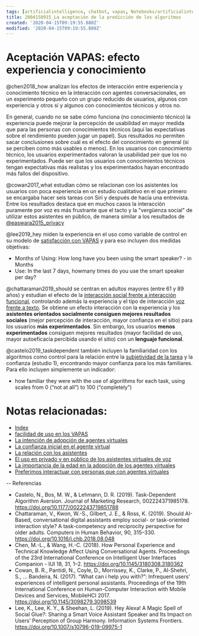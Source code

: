 ```yaml
---
tags: [artificialintelligence, chatbot, vapas, Notebooks/artificialintelligence, adoption, experience, knowledge]
title: 2004150915_La aceptación de la predicción de los algoritmos
created: '2020-04-15T09:19:55.880Z'
modified: '2020-04-15T09:19:55.880Z'
---
```


# Aceptación VAPAS: efecto experiencia y conocimiento

@chen2018_how analizan los efectos de interacción entre experiencia y conocimiento técnico en la interacción con agentes conversacionales, en un experimento pequeño con un grupo reducido de usuarios, algunos con experiencia y otros sí y algunos con conocimientos técnicos y otros no.

En general, cuando no se sabe cómo funciona (no conocimiento técnico) la experiencia puede mejorar la percepción de usabilidad en mayor medida que para las personas con conocimientos técnicos (aquí las expectativas sobre el rendimiento pueden jugar un papel). Sus resultados no permiten sacar conclusiones sobre cuál es el efecto del conocimiento en general (si se perciben como más usables o menos). En los usuarios con conocimiento técnico, los usuarios experimentados valoran la usabilidad peir que los no experimentados. Puede ser que los usuarios con conocimientos técnicos tengan expectativas más realistas y los experimentados hayan encontrado más fallos del dispositivo.

@cowan2017_what estudian cómo se relacionan con los asistentes los usuarios con poca experiencia en un estudio cualitativo en el que primero se encargaba hacer seis tareas con Siri y después de hacía una entrevista. Entre los resultados destaca que en muchos casos la interacción puramente por voz es más frustrante que el tacto y la "vergüenza social" de utilizar estos asistentes en público, de manera similar a los resultados de [@easwara2015_privacy](@easwara2015_privacy)

@lee2019_hey miden la experiencia en el uso como variable de control en su modelo de [satisfacción con VAPAS](2004240815_satisfaccion_vapas.md) y para eso incluyen dos medidas objetivas:
- Months of Using: How long have you been using the smart speaker? - in Months
- Use: In the last 7 days, howmany times do you use the smart speaker per day?

@chattaraman2019_should  se centran en adultos mayores (entre 61 y 89 años) y estudian el efecto de la [interacción social frente a interacción funcional](2004240955_tipos_interaccion_vapas.md), controlando además la experiencia y el tipo de interacción [voz frente a texto](2004051647_effect_voice_interactions.md).  Se obtiene un efecto interacción con la experiencia y los **asistentes orientados socialmente consiguen mejores resultados sociales** (mejor percepción de interacción, mayor confianza en el sitio) para los usuarios **más experimentados**. Sin embargo, los usuarios **menos experimentados** consiguen mejores resultados (mayor facilidad de uso, mayor autoeficacia percibida usando el sitio) con un **lenguaje funcional**. 

@castelo2019_taskdependent también incluyen la familiaridad con los algoritmos como control para la relación entre la [subjetividad de la tarea](2004271035_algorithm_type_task.md) y la confianza (estudio 1), encontrando mayor confianza para los más familiares. Para ello incluyen simplemente un indicador:

- how familiar they were with the use of algorithms for each task, using scales from 0 (“not at all”) to 100 (“completely”)




# Notas relacionadas:

- [Index](_2003101705_index.md)
- [facilidad de uso en los VAPAS](2004060853_facilidad_uso_agentes_virtuales.md)
- [La intención de adopción de agentes virtuales](2004060832_intencion_adopcion_agente_virtual.md)
- [La confianza inicial en el agente virtual](2004060904_confianza_agentevirtual.md)
- [La relación con los asistentes](2004160935_relacion_con_vapas.md)
- [El uso en privado y en público de los asistentes virtuales de voz](2004070858_uso_privado_publico_asistentes.md)
- [La importancia de la edad en la adopción de los agentes virtuales](2004140714_aceptacionVAPASsegunedad.md)
- [Preferimos interactuar con personas que con agentes virtuales](2004041604_preferimos_comprar_personas_chatbot.md)


--
Referencias

- Castelo, N., Bos, M. W., & Lehmann, D. R. (2019). Task-Dependent Algorithm Aversion. Journal of Marketing Research, 002224371985178. https://doi.org/10.1177/0022243719851788
- Chattaraman, V., Kwon, W.-S., Gilbert, J. E., & Ross, K. (2019). Should AI-Based, conversational digital assistants employ social- or task-oriented interaction style? A task-competency and reciprocity perspective for older adults. Computers in Human Behavior, 90, 315–330. https://doi.org/10.1016/j.chb.2018.08.048
- Chen, M.-L., & Wang, H.-C. (2018). How Personal Experience and Technical Knowledge Affect Using Conversational Agents. Proceedings of the 23rd International Conference on Intelligent User Interfaces Companion - IUI 18, 31, 1–2. https://doi.org/10.1145/3180308.3180362
- Cowan, B. R., Pantidi, N., Coyle, D., Morrissey, K., Clarke, P., Al-Shehri, S., … Bandeira, N. (2017). “What can i help you with?”: Infrequent users’ experiences of intelligent personal assistants. Proceedings of the 19th International Conference on Human-Computer Interaction with Mobile Devices and Services, MobileHCI 2017. https://doi.org/10.1145/3098279.3098539
- Lee, K., Lee, K. Y., & Sheehan, L. (2019). Hey Alexa! A Magic Spell of Social Glue?: Sharing a Smart Voice Assistant Speaker and Its Impact on Users’ Perception of Group Harmony. Information Systems Frontiers. https://doi.org/10.1007/s10796-019-09975-1
